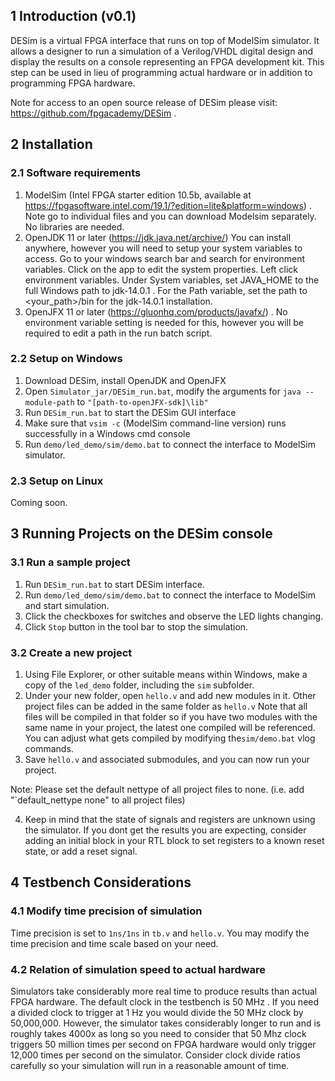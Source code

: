 ## 1 Introduction (v0.1)
DESim is a virtual FPGA interface that runs on top of ModelSim simulator. It allows a designer to run a simulation of a Verilog/VHDL digital design and display the results on a console representing an FPGA development kit. This step can be used in lieu of programming actual hardware or in addition to programming FPGA hardware.

Note for access to an open source release of DESim please visit: https://github.com/fpgacademy/DESim .

## 2 Installation
### 2.1 Software requirements
1. ModelSim (Intel FPGA starter edition 10.5b, available at https://fpgasoftware.intel.com/19.1/?edition=lite&platform=windows) . Note go to individual files and you can download Modelsim separately. No libraries are needed.
2. OpenJDK 11 or later (https://jdk.java.net/archive/) You can install anywhere, however you will need to setup your system variables to access. Go to your windows search bar and search for environment variables. Click on the app to edit the system properties. Left click environment variables. Under System variables, set JAVA_HOME to the full Windows path to jdk-14.0.1 . For the Path variable, set the path to <your_path>/bin for the jdk-14.0.1 installation.
3. OpenJFX 11 or later (https://gluonhq.com/products/javafx/) . No environment variable setting is needed for this, however you will be required to edit a path in the run batch script.

### 2.2 Setup on Windows
1. Download DESim, install OpenJDK and OpenJFX
2. Open `Simulator_jar/DESim_run.bat`, modify the arguments for `java --module-path` to `"[path-to-openJFX-sdk]\lib"`
3. Run `DESim_run.bat` to start the DESim GUI interface 
4. Make sure that `vsim -c` (ModelSim command-line version) runs successfully in a Windows cmd console
5. Run `demo/led_demo/sim/demo.bat` to connect the interface to ModelSim simulator.

### 2.3 Setup on Linux
Coming soon.

## 3 Running Projects on the DESim console
### 3.1 Run a sample project
1. Run `DESim_run.bat` to start DESim interface.
2. Run `demo/led_demo/sim/demo.bat` to connect the interface to ModelSim and start simulation.
3. Click the checkboxes for switches and observe the LED lights changing.
4. Click `Stop` button in the tool bar to stop the simulation.

 

### 3.2 Create a new project
1. Using File Explorer, or other suitable means within Windows, make a copy of the `led_demo` folder, including the `sim` subfolder.
2. Under your new folder, open `hello.v` and add new modules in it. Other project files can be added in the same folder as `hello.v` Note that all files will be compiled in that folder so if you have two modules with the same name in your project, the latest one compiled will be referenced. You can adjust what gets compiled by modifying the`sim/demo.bat` vlog commands.
3. Save `hello.v` and associated submodules, and you can now run your project.  

Note: Please set the default nettype of all project files to none. (i.e. add "`default_nettype none" to all project files)

4. Keep in mind that the state of signals and registers are unknown using the simulator. If you dont get the results you are expecting, consider adding an initial block in your RTL block to set registers to a known reset state, or add a reset signal.





## 4 Testbench Considerations

### 4.1 Modify time precision of simulation
Time precision is set to `1ns/1ns` in `tb.v` and `hello.v`. You may modify the time precision and time scale based on your need.

### 4.2 Relation of simulation speed to actual hardware

Simulators take considerably more real time to produce results than actual FPGA hardware. The default clock in the testbench is 50 MHz . If you need a divided clock to trigger at 1 Hz you would divide the 50 MHz clock by 50,000,000. However, the simulator takes considerably longer to run and is roughly takes 4000x as long so you need to consider that 50 Mhz clock triggers 50 million times per second on FPGA hardware would only trigger 12,000 times per second on the simulator. Consider clock divide ratios carefully so your simulation will run in a reasonable amount of time.



